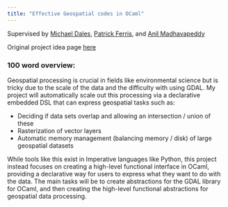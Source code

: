 ```yaml
---
title: "Effective Geospatial codes in OCaml"
---
```


Supervised by [Michael Dales](https://mynameismwd.org/), [Patrick Ferris](https://patrick.sirref.org/), and [Anil Madhavapeddy](https://anil.recoil.org/)

Original project idea page [here](https://anil.recoil.org/ideas/effective-geospatial-code/)

### 100 word overview:
Geospatial processing is crucial in fields like environmental science but is tricky due to the scale of the data and the difficulty with using GDAL. My project will automatically scale out this processing via a declarative embedded DSL that can express geospatial tasks such as:

- Deciding if data sets overlap and allowing an intersection / union of these
- Rasterization of vector layers
- Automatic memory management (balancing memory / disk) of large geospatial datasets

While tools like this exist in Imperative languages like Python, this project instead focuses on creating a high-level functional interface in OCaml, providing a declarative way for users to express what they want to do with the data. The main tasks will be to create abstractions for the GDAL library for OCaml, and then creating the high-level functional abstractions for geospatial data processing.
